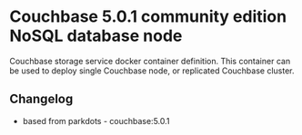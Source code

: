 # Couchbase 5.0.1 community edition NoSQL database node

Couchbase storage service docker container definition.
This container can be used to deploy single Couchbase node, or replicated Couchbase cluster.

## Changelog
- based from parkdots - couchbase:5.0.1
